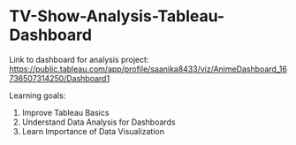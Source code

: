 # TV-Show-Analysis-Tableau-Dashboard
Link to dashboard for analysis project: https://public.tableau.com/app/profile/saanika8433/viz/AnimeDashboard_16736507314250/Dashboard1

Learning goals:
1. Improve Tableau Basics
2. Understand Data Analysis for Dashboards
3. Learn Importance of Data Visualization
